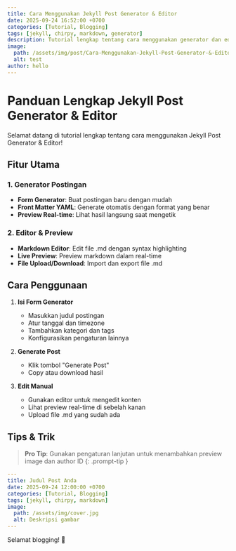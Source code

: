 ```yaml
---
title: Cara Menggunakan Jekyll Post Generator & Editor
date: 2025-09-24 16:52:00 +0700
categories: [Tutorial, Blogging]
tags: [jekyll, chirpy, markdown, generator]
description: Tutorial lengkap tentang cara menggunakan generator dan editor postingan blog untuk template Chirpy Jekyll
image:
  path: /assets/img/post/Cara-Menggunakan-Jekyll-Post-Generator-&-Editor/banner.png
  alt: test
author: hello
---
```


# Panduan Lengkap Jekyll Post Generator & Editor

Selamat datang di tutorial lengkap tentang cara menggunakan Jekyll Post Generator & Editor!

## Fitur Utama

### 1. Generator Postingan
- **Form Generator**: Buat postingan baru dengan mudah
- **Front Matter YAML**: Generate otomatis dengan format yang benar
- **Preview Real-time**: Lihat hasil langsung saat mengetik

### 2. Editor & Preview
- **Markdown Editor**: Edit file .md dengan syntax highlighting
- **Live Preview**: Preview markdown dalam real-time
- **File Upload/Download**: Import dan export file .md

## Cara Penggunaan

1. **Isi Form Generator**
   - Masukkan judul postingan
   - Atur tanggal dan timezone
   - Tambahkan kategori dan tags
   - Konfigurasikan pengaturan lainnya

2. **Generate Post**
   - Klik tombol "Generate Post"
   - Copy atau download hasil

3. **Edit Manual**
   - Gunakan editor untuk mengedit konten
   - Lihat preview real-time di sebelah kanan
   - Upload file .md yang sudah ada

## Tips & Trik

> **Pro Tip**: Gunakan pengaturan lanjutan untuk menambahkan preview image dan author ID
{: .prompt-tip }

```yaml
---
title: Judul Post Anda
date: 2025-09-24 12:00:00 +0700
categories: [Tutorial, Blogging]
tags: [jekyll, chirpy, markdown]
image:
  path: /assets/img/cover.jpg
  alt: Deskripsi gambar
---
```

Selamat blogging! 🚀
